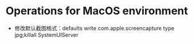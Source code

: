 # Operations for MacOS environment


- 修改默认截图格式：defaults write com.apple.screencapture type jpg;killall SystemUIServer
